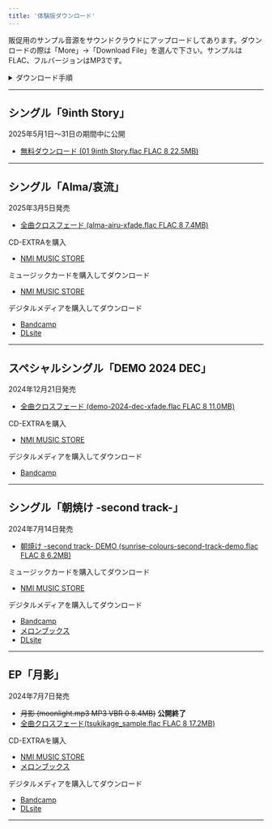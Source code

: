 ```yaml
---
title: '体験版ダウンロード'
---
```


販促用のサンプル音源をサウンドクラウドにアップロードしてあります。ダウンロードの際は「More」→「Download File」を選んで下さい。サンプルはFLAC、フルバージョンはMP3です。

<details>
<summary>ダウンロード手順</summary>

1. ウェブブラウザーで楽曲のページを開く。

{{< figure src="/img/others/sample-01.png" position="left" width="500">}}

2.「More」ボタンを押すとメニューが開くので、「Download File」をクリックするとダウンロードが始まる。

{{< figure src="/img/others/sample-02.png" position="left">}}
</details>

----

## シングル「9inth Story」
2025年5月1日～31日の期間中に公開

- [無料ダウンロード (01 9inth Story.flac FLAC 8 22.5MB)](https://soundcloud.com/hayatehay/9inth-story)

----

## シングル「Alma/哀流」
2025年3月5日発売

- [全曲クロスフェード (alma-airu-xfade.flac FLAC 8 7.4MB)](https://soundcloud.com/hayatehay/alma-airu-crossfade-demo)

CD-EXTRAを購入
- [NMI MUSIC STORE](https://nmimusic.booth.pm/items/6605148)

ミュージックカードを購入してダウンロード
- [NMI MUSIC STORE](https://nmimusic.booth.pm/items/6605491)

デジタルメディアを購入してダウンロード
- [Bandcamp](https://jinasanami.bandcamp.com/album/alma-airu)
- [DLsite](https://www.dlsite.com/home/work/=/product_id/RJ01350054.html)

----

## スペシャルシングル「DEMO 2024 DEC」
2024年12月21日発売

- [全曲クロスフェード (demo-2024-dec-xfade.flac FLAC 8 11.0MB)](https://soundcloud.com/hayatehay/demo-2024-dec-crossfade-demo)

CD-EXTRAを購入
- [NMI MUSIC STORE](https://nmimusic.booth.pm/items/6371255/)

デジタルメディアを購入してダウンロード
- [Bandcamp](https://jinasanami.bandcamp.com/album/demo-2024-dec)

----

## シングル「朝焼け -second track-」
2024年7月14日発売

- [朝焼け -second track- DEMO (sunrise-colours-second-track-demo.flac FLAC 8 6.2MB)](https://soundcloud.com/hayatehay/sunrise-colours-second-track-demo) 

ミュージックカードを購入してダウンロード
- [NMI MUSIC STORE](https://nmimusic.booth.pm/items/6389085)

デジタルメディアを購入してダウンロード
- [Bandcamp](https://jinasanami.bandcamp.com/album/sunrise-colours-second-track)
- [メロンブックス](https://www.melonbooks.co.jp/detail/detail.php?product_id=2674946)
- [DLsite](https://www.dlsite.com/home/work/=/product_id/RJ01350035.html)
----

## EP「月影」
2024年7月7日発売

- ~~月影 (moonlight.mp3 MP3 VBR 0 8.4MB)~~ **公開終了**
- [全曲クロスフェード(tsukikage_sample.flac FLAC 8 17.2MB)](https://soundcloud.com/hayatehay/tsukikage-crossfade)

CD-EXTRAを購入
- [NMI MUSIC STORE](https://nmimusic.booth.pm/items/5865685)
- [メロンブックス](https://www.melonbooks.co.jp/detail/detail.php?product_id=2527472)

デジタルメディアを購入してダウンロード
- [Bandcamp](https://jinasanami.bandcamp.com/album/tsukikage)
- [DLsite](https://www.dlsite.com/home/work/=/product_id/RJ01349990.html)

----
